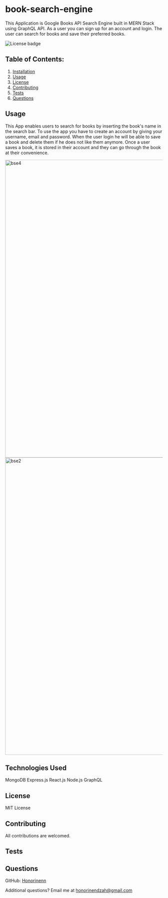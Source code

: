 # book-search-engine 

This Application is Google Books API Search Engine built in MERN Stack using GraphQL API. As a user you can sign up for an account and login. The user can search for books and save their preferred books.

![License badge](https://img.shields.io/badge/license-MIT-builtinModules.svg)
     
## Table of Contents:
1. [Installation](#installation)
2. [Usage](#usage)
3. [License](#license)
4. [Contributing](#contributing)
5. [Tests](#tests)
6. [Questions](#questions)



## Usage
This App enables users to search for books by inserting the book's name in the search bar. To use the app you have to create an account by giving your username, email and password. When the user login he will be able to save a book and delete them if he does not like them anymore. Once a user saves a book, it is stored in their account and they can go through the book at their convenience.

<img width="949" alt="bse4" src="https://user-images.githubusercontent.com/87605893/150686698-d57edf40-19b6-4224-a7cc-9a3f9ef552ad.png">

<img width="948" alt="bse2" src="https://user-images.githubusercontent.com/87605893/150686777-a1dc75ba-db0f-47c1-85f9-b247dfadbde0.png">



## Technologies Used
MongoDB
Express.js
React.js
Node.js
GraphQL

## License
MIT License

## Contributing
All contributions are welcomed.

## Tests


## Questions
GitHub: [Honorinenn](https://github.com/Honorinenn)

Additional questions? Email me at honorinendzah@gmail.com
   
























